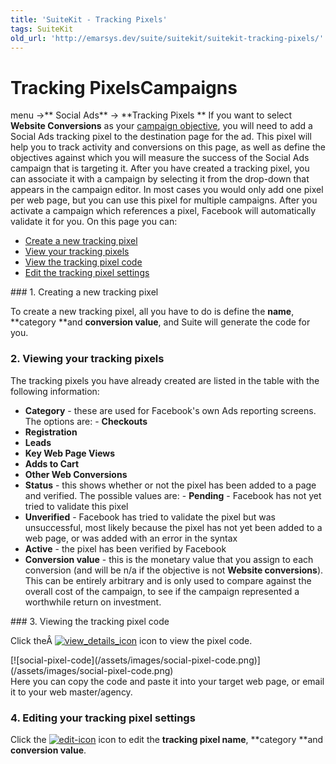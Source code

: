 ```yaml
---
title: 'SuiteKit - Tracking Pixels'
tags: SuiteKit
old_url: 'http://emarsys.dev/suite/suitekit/suitekit-tracking-pixels/'
---
```


Tracking Pixels**Campaigns**
============================

 menu ->** Social Ads** -> **Tracking Pixels ** If you want to select **Website Conversions** as your [campaign objective](/Suite/create-campaign.md "Creating Social Ads Campaigns"), you will need to add a Social Ads tracking pixel to the destination page for the ad. This pixel will help you to track activity and conversions on this page, as well as define the objectives against which you will measure the success of the Social Ads campaign that is targeting it. After you have created a tracking pixel, you can associate it with a campaign by selecting it from the drop-down that appears in the campaign editor. In most cases you would only add one pixel per web page, but you can use this pixel for multiple campaigns. After you activate a campaign which references a pixel, Facebook will automatically validate it for you. On this page you can:

- [Create a new tracking pixel](#new)
- [View your tracking pixels](#view)
- [View the tracking pixel code](#view-code)
- [Edit the tracking pixel settings](#edit)
 
<a name="new"></a>### 1. Creating a new tracking pixel

 To create a new tracking pixel, all you have to do is define the **name**, **category **and **conversion value**, and Suite will generate the code for you. <a name="view"></a>

### 2. Viewing your tracking pixels

 The tracking pixels you have already created are listed in the table with the following information:

- **Category** - these are used for Facebook's own Ads reporting screens. The options are: - **Checkouts**
- **Registration**
- **Leads**
- **Key Web Page Views**
- **Adds to Cart**
- **Other Web Conversions**
- **Status** - this shows whether or not the pixel has been added to a page and verified. The possible values are: - **Pending** - Facebook has not yet tried to validate this pixel
- **Unverified** - Facebook has tried to validate the pixel but was unsuccessful, most likely because the pixel has not yet been added to a web page, or was added with an error in the syntax
- **Active** - the pixel has been verified by Facebook
- **Conversion value** - this is the monetary value that you assign to each conversion (and will be n/a if the objective is not **Website conversions**). This can be entirely arbitrary and is only used to compare against the overall cost of the campaign, to see if the campaign represented a worthwhile return on investment.
 
<a name="view-code"></a>### 3. Viewing the tracking pixel code

 Click theÂ [![view_details_icon](/assets/images/view_details_icon.png)](/assets/images/view_details_icon.png) icon to view the pixel code.

<div class="row">[![social-pixel-code](/assets/images/social-pixel-code.png)](/assets/images/social-pixel-code.png)</div> Here you can copy the code and paste it into your target web page, or email it to your web master/agency.<a name="edit"></a>

### 4. Editing your tracking pixel settings

 Click the [![edit-icon](/assets/images/edit-icon.png)](/assets/images/edit-icon.png) icon to edit the **tracking pixel name**, **category **and **conversion value**. <a name="email"></a>